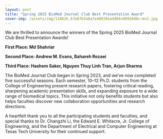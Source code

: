 ```yaml
---
layout: post
title: "Spring 2025 BioMed Journal Club Best Presentation Award"
cover-img: /assets/img/11062b_67e87b3a8a7e40019eadd04c08910d8c~mv2.jpg
---
```

We are thrilled to announce the winners of the Spring 2025 BioMed Journal Club Best Presentation Awards!

  

**First Place: Md Shahriar**

**Second Place: Andrew M. Evans, Bahareh Rezaei**

**Third Place: Hashem Saker, Nguyen Thuy Linh Tran, Arjun Sharma**

  

The BioMed Journal Club began in Spring 2023, and we’ve now completed five successful seasons. Each semester, 10–12 Ph.D. students from the College of Engineering present research papers, fostering critical reading, sharpening academic presentation skills, and expanding exposure to a wide range of biomedical topics. This initiative not only benefits students but also helps faculties discover new collaboration opportunities and research directions.

  

A heartfelt thank you to all the participating students and faculties, and special thanks to Dr. Changzhi Li, the Edward E. Whitacre, Jr. College of Engineering, and the Department of Electrical and Computer Engineering at Texas Tech University for their continued support.
